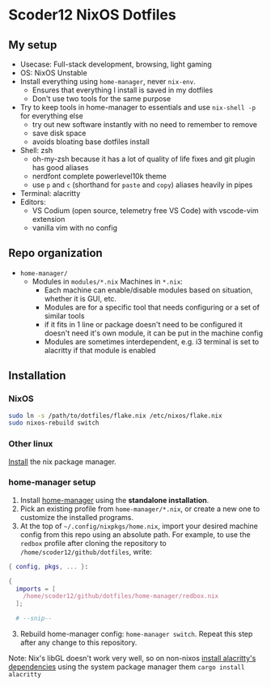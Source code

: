 # Scoder12 NixOS Dotfiles

## My setup

- Usecase: Full-stack development, browsing, light gaming
- OS: NixOS Unstable
- Install everything using `home-manager`, never `nix-env`.
  - Ensures that everything I install is saved in my dotfiles
  - Don't use two tools for the same purpose
- Try to keep tools in home-manager to essentials and use `nix-shell -p` for everything
  else
  - try out new software instantly with no need to remember to remove
  - save disk space
  - avoids bloating base dotfiles install
- Shell: zsh
  - oh-my-zsh because it has a lot of quality of life fixes and git plugin has good
    aliases
  - nerdfont complete powerlevel10k theme
  - use `p` and `c` (shorthand for `paste` and `copy`) aliases heavily in pipes
- Terminal: alacritty
- Editors:
  - VS Codium (open source, telemetry free VS Code) with vscode-vim extension
  - vanilla vim with no config

## Repo organization

- `home-manager/`
  - Modules in `modules/*.nix` Machines in `*.nix`:
    - Each machine can enable/disable modules based on situation, whether it is GUI,
      etc.
    - Modules are for a specific tool that needs configuring or a set of similar tools
    - if it fits in 1 line or package doesn't need to be configured it doesn't need it's
      own module, it can be put in the machine config
    - Modules are sometimes interdependent, e.g. i3 terminal is set to alacritty if that
      module is enabled

## Installation

### NixOS

```sh
sudo ln -s /path/to/dotfiles/flake.nix /etc/nixos/flake.nix
sudo nixos-rebuild switch
```

### Other linux

[Install](https://nixos.org/guides/install-nix.html) the nix package manager.

### home-manager setup

1. Install [home-manager](https://github.com/nix-community/home-manager) using the
   **standalone installation**.
2. Pick an existing profile from `home-manager/*.nix`, or create a new one to customize
   the installed programs.
4. At the top of `~/.config/nixpkgs/home.nix`, import your desired machine config from
   this repo using an absolute path. For example, to use the `redbox` profile after
   cloning the repository to `/home/scoder12/github/dotfiles`, write:

```nix
{ config, pkgs, ... }:

{
  imports = [
    /home/scoder12/github/dotfiles/home-manager/redbox.nix
  ];

  # --snip--
```

3. Rebuild home-manager config: `home-manager switch`. Repeat this step after any
   change to this repository.

Note: Nix's libGL doesn't work very well, so on non-nixos
[install alacritty's dependencies](https://github.com/alacritty/alacritty/blob/master/INSTALL.md#dependencies)
using the system package manager them `cargo install alacritty`
